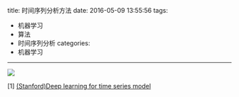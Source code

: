 title: 时间序列分析方法
date: 2016-05-09 13:55:56
tags:
- 机器学习
- 算法
- 时间序列分析
categories:
- 机器学习
-----------

![](/images/2016/time_series_analysis.jpg)


[1] [(Stanford)Deep learning for time series model](http://cs229.stanford.edu/proj2012/BussetiOsbandWong-DeepLearningForTimeSeriesModeling.pdf)